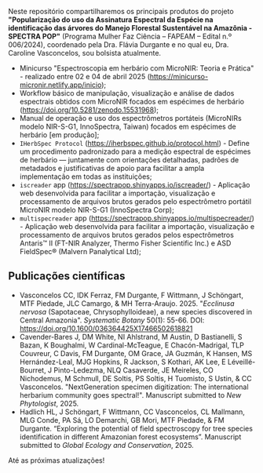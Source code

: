 Neste repositório compartilharemos os principais produtos do projeto **"Popularização do uso da Assinatura Espectral da Espécie na identificação das árvores do Manejo Florestal Sustentável na Amazônia - SPECTRA POP"** (Programa Mulher Faz Ciência – FAPEAM – Edital n.º 006/2024), coordenado pela Dra. Flávia Durgante e no qual eu, Dra. Caroline Vasconcelos, sou bolsista atualmente.

+ Minicurso "Espectroscopia em herbário com MicroNIR: Teoria e Prática" - realizado entre 02 e 04 de abril 2025 (https://minicurso-micronir.netlify.app/inicio);
+ Workflow básico de manipulação, visualização e análise de dados espectrais obtidos com MicroNIR focados em espécimes de herbário (https://doi.org/10.5281/zenodo.15531968);
+ Manual de operação e uso dos espectrômetros portáteis (MicroNIRs modelo NIR-S-G1, InnoSpectra, Taiwan) focados em espécimes de herbário [em produção];
+ `IHerbSpec Protocol` (https://iherbspec.github.io/protocol.html) - Define um procedimento padronizado para a medição espectral de espécimes de herbário — juntamente com orientações detalhadas, padrões de metadados e justificativas de apoio para facilitar a ampla implementação em todas as instituições;
+ `iscreader` app (https://spectrapop.shinyapps.io/iscreader/) - Aplicação web desenvolvida para facilitar a importação, visualização e processamento de arquivos brutos gerados pelo espectrômetro portátil MicroNIR modelo NIR-S-G1 (InnoSpectra Corp);
+ `multispecreader` app (https://spectrapop.shinyapps.io/multispecreader/) - Aplicação web desenvolvida para facilitar a importação, visualização e processamento de arquivos brutos gerados pelos espectrômetros Antaris™ II (FT-NIR Analyzer, Thermo Fisher Scientific Inc.) e ASD FieldSpec® (Malvern Panalytical Ltd);

## Publicações científicas
+ Vasconcelos CC, IDK Ferraz, FM Durgante, F Wittmann, J Schöngart, MTF Piedade, JLC Camargo, & MH Terra-Araujo. 2025. "*Ecclinusa nervosa* (Sapotaceae, Chrysophylloideae), a new species discovered in Central Amazonia". *Systematic Botany* 50(1): 55-66. DOI: https://doi.org/10.1600/036364425X17466502618821
+ Cavender-Bares J, DM White, NI Ahlstrand, M Austin, D Bastianelli, S Bazan, K Boughalmi, W Cardinal-McTeague, E Chacón-Madrigal, TLP Couvreur, C Davis, FM Durgante, OM Grace, JA Guzmán, K Hansen, MS Hernández-Leal, MJG Hopkins, R Jackson, S Kothari, AK Lee, E Léveillé-Bourret, J Pinto-Ledezma, NLQ Casaverde, JE Meireles, CO Nichodemus, M Schmull, DE Soltis, PS Soltis, H Tuomisto, S Ustin, & CC Vasconcelos. "NextGeneration specimen digitization: The international herbarium community goes spectral!". Manuscript submitted to *New Phytologist*, 2025.
+ Hadlich HL, J Schöngart, F Wittmann, CC Vasconcelos, CL Mallmann, MLG Conde, PA Sá, LO Demarchi, GB Mori, MTF Piedade, & FM Durgante. “Exploring the potential of field spectroscopy for tree species identification in different Amazonian forest ecosystems”. Manuscript submitted to *Global Ecology and Conservation*, 2025.

Até as próximas atualizações!

